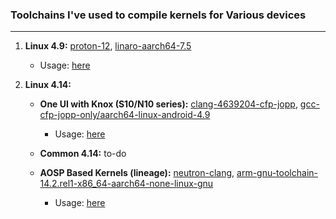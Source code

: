 ### Toolchains I've used to compile kernels for Various devices

<hr>

01. **Linux 4.9:** [proton-12](https://github.com/ravindu644/proton-12.git), [linaro-aarch64-7.5](https://kali.download/nethunter-images/toolchains/linaro-aarch64-7.5.tar.xz)

    - Usage: [here](https://github.com/ravindu644/kernel_samsung_a01/blob/0239d1e7970a506f0e57e2e6bd416a666ab46d9d/build.sh#L11)

02. **Linux 4.14:**

    - **One UI with Knox (S10/N10 series):** [clang-4639204-cfp-jopp](https://github.com/ravindu644/samsung_exynos9820_stock/tree/stable/toolchain/clang/host/linux-x86/clang-4639204-cfp-jopp), [gcc-cfp-jopp-only/aarch64-linux-android-4.9](https://github.com/ravindu644/samsung_exynos9820_stock/tree/stable/toolchain/gcc-cfp/gcc-cfp-jopp-only/aarch64-linux-android-4.9)

        - Usage: [here](https://github.com/ravindu644/samsung_exynos9820_stock/blob/b5e453e4ae7bd58ad5a92d2077dee7a15d72134c/build.sh#L60)

    - **Common 4.14:** to-do

    - **AOSP Based Kernels (lineage):** [neutron-clang](https://github.com/Neutron-Toolchains/antman), [arm-gnu-toolchain-14.2.rel1-x86_64-aarch64-none-linux-gnu](https://developer.arm.com/-/media/Files/downloads/gnu/14.2.rel1/binrel/arm-gnu-toolchain-14.2.rel1-x86_64-aarch64-none-linux-gnu.tar.xz)

        - Usage: [here](https://github.com/ravindu644/android_kernel_aosp_exynos9820/blob/36bb690483a22463d2d77e0431a1f19663c5a53e/build.sh#L46)